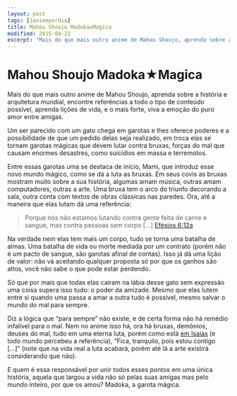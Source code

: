 ```yaml
---
layout: post
tags: [1animepordia]
title: Mahou Shoujo Madoka★Magica
modified: 2015-04-22
excerpt: "Mais do que mais outro anime de Mahou Shoujo, aprenda sobre a história e  arquitetura mundial, encontre referências a todo o tipo de conteúdo possível, aprenda lições de vida, e o mais forte, viva a emoção do puro amor entre amigas."
---
```


Mahou Shoujo Madoka★Magica
==========================

Mais do que mais outro anime de Mahou Shoujo, aprenda sobre a história
e  arquitetura mundial, encontre referências a todo o tipo de conteúdo
possível, aprenda lições de vida, e o mais forte, viva a emoção do puro
amor entre amigas.

Um ser parecido com um gato chega em garotas e lhes oferece poderes e a
possibilidade de que um pedido delas seja realizado, em troca elas se
tornam garotas mágicas que devem lutar contra bruxas, forças do mal que
causam enormes desastres, como suicídios em massa e terremotos.

Entre essas garotas uma se destaca de início, Mami, que introduz esse
novo mundo mágico, como se dá a luta as bruxas. Em seus covis as bruxas
mostram muito sobre a sua história, algumas amam música, outras amam
computadores, outras a arte. Uma bruxa tem o arco do triunfo decorando a
sala, outra conta com textos de obras clássicas nas paredes. Ora, até a
maneira que elas lutam dá uma referência:

> Porque nós não estamos lutando contra gente feita de carne e sangue,
> mas contra pessoas sem corpo \[…\]
> [Efésios 6:12a](https://adorai.tk/ef6:12-viva)

Na verdade nem elas tem mais um corpo, tudo se torna uma batalha de
almas. Uma batalha de vida ou morte mediada por um contrato (porém não é
um pacto de sangue, são garotas afinal de contas). Isso já dá uma lição
de valor: não vá aceitando qualquer proposta só por que os ganhos são
altos, você não sabe o que pode estar perdendo.

Só que por mais que todas elas caíram na lábia desse gato sem expressão
uma coisa supera isso tudo: o poder da amizade. Mesmo que elas lutem
entre si quando uma passa a amar a outra tudo é possível, mesmo salvar o
mundo do mal para sempre.

Diz a lógica que “para sempre” não existe, e de certa forma não há
remédio infalível para o mal. Nem no anime isso há, ora há bruxas,
demônios, deuses do mal, tudo em uma eterna luta, porém como está [em
Isaías](https://adorai.tk/is43:5-vc) (e todo mundo percebeu a
referência), “Fica, tranquilo, pois estou contigo \[…\]” (note que na
vida real a luta acabará, porém até lá a arte existirá considerando que
não).

E quem é essa responsável por unir todos esses pontos em uma única
história, aquela que largou a vida não só pelas suas amigas mas pelo
mundo inteiro, por que os amou? Madoka, a garota mágica.

